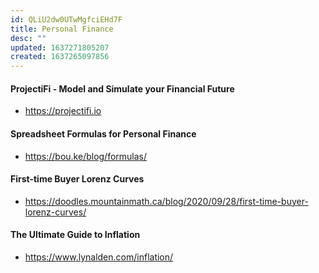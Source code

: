 ```yaml
---
id: QLiU2dw0UTwMgfciEHd7F
title: Personal Finance
desc: ""
updated: 1637271805207
created: 1637265097856
---
```


#### ProjectiFi - Model and Simulate your Financial Future

- https://projectifi.io

#### Spreadsheet Formulas for Personal Finance

- https://bou.ke/blog/formulas/

#### First-time Buyer Lorenz Curves

- https://doodles.mountainmath.ca/blog/2020/09/28/first-time-buyer-lorenz-curves/

#### The Ultimate Guide to Inflation

- https://www.lynalden.com/inflation/
